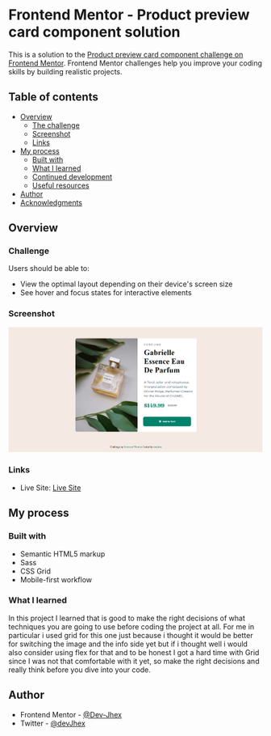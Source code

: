 # Frontend Mentor - Product preview card component solution

This is a solution to the [Product preview card component challenge on Frontend Mentor](https://www.frontendmentor.io/challenges/product-preview-card-component-GO7UmttRfa). Frontend Mentor challenges help you improve your coding skills by building realistic projects. 

## Table of contents

- [Overview](#overview)
  - [The challenge](#the-challenge)
  - [Screenshot](#screenshot)
  - [Links](#links)
- [My process](#my-process)
  - [Built with](#built-with)
  - [What I learned](#what-i-learned)
  - [Continued development](#continued-development)
  - [Useful resources](#useful-resources)
- [Author](#author)
- [Acknowledgments](#acknowledgments)


## Overview

### Challenge

Users should be able to:

- View the optimal layout depending on their device's screen size
- See hover and focus states for interactive elements

### Screenshot

![My Solution](./design/Solution.png)


### Links
- Live Site: [Live Site](https://devjhex-product-preview-card.vercel.app/)

## My process

### Built with

- Semantic HTML5 markup
- Sass
- CSS Grid
- Mobile-first workflow


### What I learned
In this project I learned that is good to make the right decisions of what techniques you are going to use before coding the project at all. For me in particular i used grid for this one just because i thought it would be better for switching the image and the info side yet but if i thought well i would also consider using flex for that and to be honest I got a hard time with Grid since I was not that comfortable with it yet, so make the right decisions and really think before you dive into your code.

## Author
- Frontend Mentor - [@Dev-Jhex](https://www.frontendmentor.io/profile/Dev-Jhex)
- Twitter - [@devJhex](https://www.twitter.com/devJhex)
